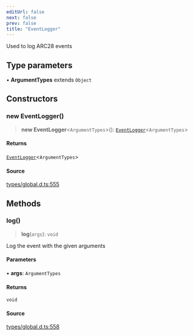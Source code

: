```yaml
---
editUrl: false
next: false
prev: false
title: "EventLogger"
---
```


Used to log ARC28 events

## Type parameters

• **ArgumentTypes** extends `Object`

## Constructors

### new EventLogger()

> **new EventLogger**\<`ArgumentTypes`\>(): [`EventLogger`](EventLogger.md)\<`ArgumentTypes`\>

#### Returns

[`EventLogger`](EventLogger.md)\<`ArgumentTypes`\>

#### Source

[types/global.d.ts:555](https://github.com/algorandfoundation/tealscript/blob/18ba30a9/types/global.d.ts#L555)

## Methods

### log()

> **log**(`args`): `void`

Log the event with the given arguments

#### Parameters

• **args**: `ArgumentTypes`

#### Returns

`void`

#### Source

[types/global.d.ts:558](https://github.com/algorandfoundation/tealscript/blob/18ba30a9/types/global.d.ts#L558)
